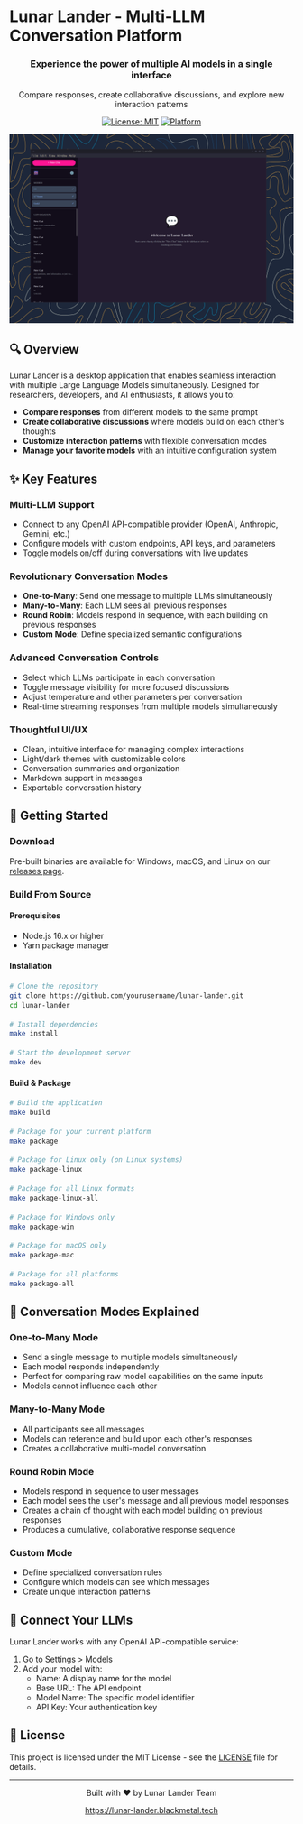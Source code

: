 # Lunar Lander - Multi-LLM Conversation Platform

<div align="center">
  <h3>Experience the power of multiple AI models in a single interface</h3>
  <p>Compare responses, create collaborative discussions, and explore new interaction patterns</p>

[![License: MIT](https://img.shields.io/badge/License-MIT-blue.svg)](https://opensource.org/licenses/MIT)
[![Platform](https://img.shields.io/badge/platform-windows%20%7C%20macos%20%7C%20linux-lightgrey)]()

</div>

![Lunar Lander Screenshot](assets/ll-intro.gif)

## 🔍 Overview

Lunar Lander is a desktop application that enables seamless interaction with multiple Large Language Models simultaneously. Designed for researchers, developers, and AI enthusiasts, it allows you to:

- **Compare responses** from different models to the same prompt
- **Create collaborative discussions** where models build on each other's thoughts
- **Customize interaction patterns** with flexible conversation modes
- **Manage your favorite models** with an intuitive configuration system

## ✨ Key Features

### Multi-LLM Support

- Connect to any OpenAI API-compatible provider (OpenAI, Anthropic, Gemini, etc.)
- Configure models with custom endpoints, API keys, and parameters
- Toggle models on/off during conversations with live updates

### Revolutionary Conversation Modes

- **One-to-Many**: Send one message to multiple LLMs simultaneously
- **Many-to-Many**: Each LLM sees all previous responses
- **Round Robin**: Models respond in sequence, with each building on previous responses
- **Custom Mode**: Define specialized semantic configurations

### Advanced Conversation Controls

- Select which LLMs participate in each conversation
- Toggle message visibility for more focused discussions
- Adjust temperature and other parameters per conversation
- Real-time streaming responses from multiple models simultaneously

### Thoughtful UI/UX

- Clean, intuitive interface for managing complex interactions
- Light/dark themes with customizable colors
- Conversation summaries and organization
- Markdown support in messages
- Exportable conversation history

## 🚀 Getting Started

### Download

Pre-built binaries are available for Windows, macOS, and Linux on our [releases page](https://github.com/yourusername/lunar-lander/releases).

### Build From Source

#### Prerequisites

- Node.js 16.x or higher
- Yarn package manager

#### Installation

```bash
# Clone the repository
git clone https://github.com/yourusername/lunar-lander.git
cd lunar-lander

# Install dependencies
make install

# Start the development server
make dev
```

#### Build & Package

```bash
# Build the application
make build

# Package for your current platform
make package

# Package for Linux only (on Linux systems)
make package-linux

# Package for all Linux formats
make package-linux-all

# Package for Windows only
make package-win

# Package for macOS only
make package-mac

# Package for all platforms
make package-all
```

## 🧩 Conversation Modes Explained

### One-to-Many Mode

- Send a single message to multiple models simultaneously
- Each model responds independently
- Perfect for comparing raw model capabilities on the same inputs
- Models cannot influence each other

### Many-to-Many Mode

- All participants see all messages
- Models can reference and build upon each other's responses
- Creates a collaborative multi-model conversation

### Round Robin Mode

- Models respond in sequence to user messages
- Each model sees the user's message and all previous model responses
- Creates a chain of thought with each model building on previous responses
- Produces a cumulative, collaborative response sequence

### Custom Mode

- Define specialized conversation rules
- Configure which models can see which messages
- Create unique interaction patterns

## 🔗 Connect Your LLMs

Lunar Lander works with any OpenAI API-compatible service:

1. Go to Settings > Models
2. Add your model with:
   - Name: A display name for the model
   - Base URL: The API endpoint
   - Model Name: The specific model identifier
   - API Key: Your authentication key

## 📜 License

This project is licensed under the MIT License - see the [LICENSE](LICENSE) file for details.

---

<div align="center">
  <p>Built with ❤️ by Lunar Lander Team</p>
  <p><a href="https://lunar-lander.blackmetal.tech">https://lunar-lander.blackmetal.tech</a></p>
</div>
